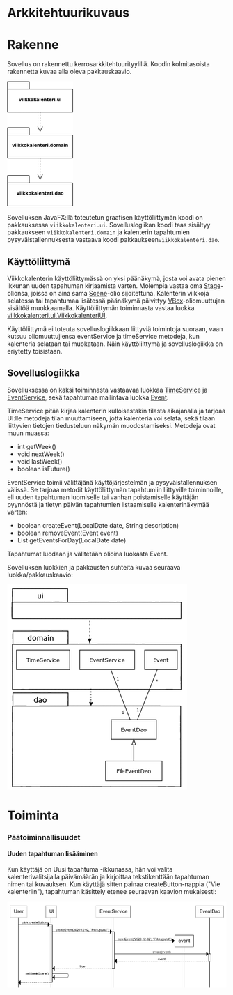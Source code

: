 # Arkkitehtuurikuvaus

# Rakenne

Sovellus on rakennettu kerrosarkkitehtuurityylillä. Koodin kolmitasoista rakennetta kuvaa alla oleva pakkauskaavio.

![Sovelluksen pakkausrakenne](https://github.com/maariaw/ot-harjoitustyo/blob/main/dokumentaatio/kuvat/a-1.png)

Sovelluksen JavaFX:llä toteutetun graafisen käyttöliittymän koodi on pakkauksessa `viikkokalenteri.ui`. Sovelluslogiikan koodi taas sisältyy pakkaukseen `viikkokalenteri.domain` ja kalenterin tapahtumien pysyväistallennuksesta vastaava koodi pakkaukseen`viikkokalenteri.dao`.

## Käyttöliittymä

Viikkokalenterin käyttöliittymässä on yksi päänäkymä, josta voi avata pienen ikkunan uuden tapahuman kirjaamista varten. Molempia vastaa oma [Stage](https://docs.oracle.com/javase/8/javafx/api/javafx/stage/Stage.html)-olionsa, joissa on aina sama [Scene](https://docs.oracle.com/javase/8/javafx/api/javafx/scene/Scene.html)-olio sijoitettuna. Kalenterin viikkoja selatessa tai tapahtumaa lisätessä päänäkymä päivittyy [VBox](https://docs.oracle.com/javase/8/javafx/api/javafx/scene/layout/VBox.html)-oliomuuttujan sisältöä muokkaamalla. Käyttöliittymän toiminnasta vastaa luokka [viikkokalenteri.ui.ViikkokalenteriUI](https://github.com/maariaw/ot-harjoitustyo/blob/main/Viikkokalenteri/src/main/java/viikkokalenteri/ui/ViikkokalenteriUi.java).

Käyttöliittymä ei toteuta sovelluslogiikkaan liittyviä toimintoja suoraan, vaan kutsuu oliomuuttujiensa eventService ja timeService metodeja, kun kalenteria selataan tai muokataan. Näin käyttöliittymä ja sovelluslogiikka on eriytetty toisistaan.

## Sovelluslogiikka

Sovelluksessa on kaksi toiminnasta vastaavaa luokkaa [TimeService](https://github.com/maariaw/ot-harjoitustyo/blob/main/Viikkokalenteri/src/main/java/viikkokalenteri/domain/TimeService.java) ja [EventService](https://github.com/maariaw/ot-harjoitustyo/blob/main/Viikkokalenteri/src/main/java/viikkokalenteri/domain/EventService.java), sekä tapahtumaa mallintava luokka [Event](https://github.com/maariaw/ot-harjoitustyo/blob/main/Viikkokalenteri/src/main/java/viikkokalenteri/domain/Event.java).

TimeService pitää kirjaa kalenterin kulloisestakin tilasta aikajanalla ja tarjoaa UI:lle metodeja tilan muuttamiseen, jotta kalenteria voi selata, sekä tilaan liittyvien tietojen tiedusteluun näkymän muodostamiseksi. Metodeja ovat muun muassa:

* int getWeek()
* void nextWeek()
* void lastWeek()
* boolean isFuture()

EventService toimii välittäjänä käyttöjärjestelmän ja pysyväistallennuksen välissä. Se tarjoaa metodit käyttöliittymän tapahtumiin liittyville toiminnoille, eli uuden tapahtuman luomiselle tai vanhan poistamiselle käyttäjän pyynnöstä ja tietyn päivän tapahtumien listaamiselle kalenterinäkymää varten:

* boolean createEvent(LocalDate date, String description)
* boolean removeEvent(Event event)
* List<Event> getEventsForDay(LocalDate date)
  
Tapahtumat luodaan ja välitetään olioina luokasta Event.

Sovelluksen luokkien ja pakkausten suhteita kuvaa seuraava luokka/pakkauskaavio:

![Sovelluksen luokka/pakkauskaavio](https://github.com/maariaw/ot-harjoitustyo/blob/main/dokumentaatio/kuvat/a-2.png)

# Toiminta

### Päätoiminnallisuudet

#### Uuden tapahtuman lisääminen

Kun käyttäjä on Uusi tapahtuma -ikkunassa, hän voi valita kalenterivalitsijalla päivämäärän ja kirjoittaa tekstikenttään tapahtuman nimen tai kuvauksen. Kun käyttäjä sitten painaa createButton-nappia ("Vie kalenteriin"), tapahtuman käsittely etenee seuraavan kaavion mukaisesti:

![Sekvenssikaavio tapahtuman lisäämisestä](https://github.com/maariaw/ot-harjoitustyo/blob/main/dokumentaatio/kuvat/a-3.png)
